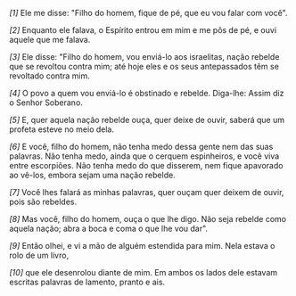*[1]* Ele me disse: "Filho do homem, fique de pé, que eu vou falar com você".

*[2]* Enquanto ele falava, o Espírito entrou em mim e me pôs de pé, e ouvi aquele que me falava.

*[3]* Ele disse: "Filho do homem, vou enviá-lo aos israelitas, nação rebelde que se revoltou contra mim; até hoje eles e os seus antepassados têm se revoltado contra mim.

*[4]* O povo a quem vou enviá-lo é obstinado e rebelde. Diga-lhe: Assim diz o Senhor Soberano.

*[5]* E, quer aquela nação rebelde ouça, quer deixe de ouvir, saberá que um profeta esteve no meio dela.

*[6]* E você, filho do homem, não tenha medo dessa gente nem das suas palavras. Não tenha medo, ainda que o cerquem espinheiros, e você viva entre escorpiões. Não tenha medo do que disserem, nem fique apavorado ao vê-los, embora sejam uma nação rebelde.

*[7]* Você lhes falará as minhas palavras, quer ouçam quer deixem de ouvir, pois são rebeldes.

*[8]* Mas você, filho do homem, ouça o que lhe digo. Não seja rebelde como aquela nação; abra a boca e coma o que lhe vou dar".

*[9]* Então olhei, e vi a mão de alguém estendida para mim. Nela estava o rolo de um livro,

*[10]* que ele desenrolou diante de mim. Em ambos os lados dele estavam escritas palavras de lamento, pranto e ais.


